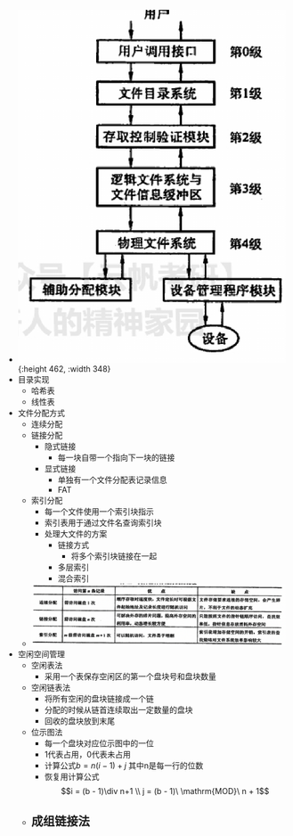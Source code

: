 - ![image.png](../assets/image_1630563781330_0.png){:height 462, :width 348}
- 目录实现
	- 哈希表
	- 线性表
- 文件分配方式
	- 连续分配
	- 链接分配
		- 隐式链接
			- 每一块自带一个指向下一块的链接
		- 显式链接
			- 单独有一个文件分配表记录信息
			- FAT
	- 索引分配
		- 每一个文件使用一个索引块指示
		- 索引表用于通过文件名查询索引块
		- 处理大文件的方案
			- 链接方式
				- 将多个索引块链接在一起
			- 多层索引
			- 混合索引
	- ![image.png](../assets/image_1630564300248_0.png)
- 空闲空间管理
	- 空闲表法
		- 采用一个表保存空闲区的第一个盘块号和盘块数量
	- 空闲链表法
		- 将所有空闲的盘块链接成一个链
		- 分配的时候从链首连续取出一定数量的盘块
		- 回收的盘块放到末尾
	- 位示图法
		- 每一个盘块对应位示图中的一位
		- 1代表占用，0代表未占用
		- 计算公式$b = n(i - 1) + j$
		  其中n是每一行的位数
		- 恢复用计算公式
		  $$i = (b - 1)\div n+1 \\ j = (b - 1)\ \mathrm{MOD}\ n + 1$$
	- 成组链接法
		-